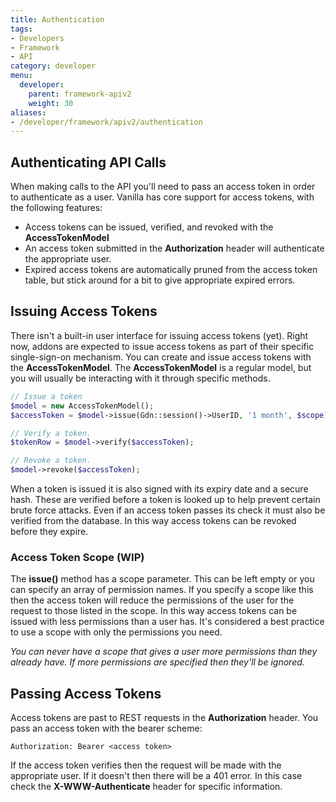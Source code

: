 ```yaml
---
title: Authentication
tags:
- Developers
- Framework
- API
category: developer
menu:
  developer:
    parent: framework-apiv2
    weight: 30
aliases:
- /developer/framework/apiv2/authentication
---
```

## Authenticating API Calls

When making calls to the API you'll need to pass an access token in order to authenticate as a user. Vanilla has core support for access tokens, with the following features:

- Access tokens can be issued, verified, and revoked with the **AccessTokenModel**
- An access token submitted in the **Authorization** header will authenticate the appropriate user.
- Expired access tokens are automatically pruned from the access token table, but stick around for a bit to give appropriate expired errors.

## Issuing Access Tokens

There isn't a built-in user interface for issuing access tokens (yet). Right now, addons are expected to issue access tokens as part of their specific single-sign-on mechanism. You can create and issue access tokens with the **AccessTokenModel**. The **AccessTokenModel** is a regular model, but you will usually be interacting with it through specific methods.

```php
// Issue a token
$model = new AccessTokenModel();
$accessToken = $model->issue(Gdn::session()->UserID, '1 month', $scope);

// Verify a token.
$tokenRow = $model->verify($accessToken);

// Revoke a token.
$model->revoke($accessToken);
```

When a token is issued it is also signed with its expiry date and a secure hash. These are verified before a token is looked up to help prevent certain brute force attacks. Even if an access token passes its check it must also be verified from the database. In this way access tokens can be revoked before they expire.

### Access Token Scope (WIP)

The **issue()** method has a scope parameter. This can be left empty or you can specify an array of permission names. If you specify a scope like this then the access token will reduce the permissions of the user for the request to those listed in the scope. In this way access tokens can be issued with less permissions than a user has. It's considered a best practice to use a scope with only the permissions you need.

*You can never have a scope that gives a user more permissions than they already have. If more permissions are specified then they'll be ignored.*

## Passing Access Tokens

Access tokens are past to REST requests in the **Authorization** header. You pass an access token with the bearer scheme:

```
Authorization: Bearer <access token>
```

If the access token verifies then the request will be made with the appropriate user. If it doesn't then there will be a 401 error. In this case check the **X-WWW-Authenticate** header for specific information.
